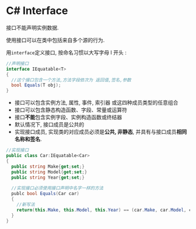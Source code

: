 # C# Interface

接口不能声明实例数据.

使用接口可以在类中包括来自多个源的行为.

用`interface`定义接口, 按命名习惯以大写字母 I 开头 :

```c#
//声明接口
interface IEquatable<T>
{
  //这个接口包含一个方法,方法字段依次为 返回值,签名,参数
  bool Equals(T obj); 
}
```

- 接口可以包含实例方法, 属性, 事件, 索引器 或这四种成员类型的任意组合
- 接口可以包含静态构造函数、字段、常量或运算符
- 接口**不能**包含实例字段、实例构造函数或终结器
- 默认情况下, 接口成员是公共的
- 实现接口成员, 实现类的对应成员必须是**公共, 非静态**, 并具有与接口成员**相同名称和签名**.

```c#
//实现接口
public class Car:IEquatable<Car>
{
  public string Make{get;set;}
  public string Model{get;set;}
  public string Year{get;set;}
  
  //实现接口必须使用接口声明中名字一样的方法
  publc bool Equals(Car car)
  {
    //新写法
    return(this.Make, this.Model, this.Year) == (car.Make, car.Model, car.Year);
  }  
}
```

